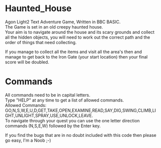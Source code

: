 # Haunted_House
Agon Light2 Text Adventure Game, Written in BBC BASIC.<BR>
The Game is set in an old creepy haunted house.<BR>
Your aim is to navigate around the house and its scary grounds
and collect all the hidden objects, you will need to work out the correct path
and the order of things that need collecting.<BR>

If you manage to collect all the items and visit all the area's then and manage to get back to the Iron Gate (your start location) then your final score will be doubled.<BR>

# Commands
All commands need to be in capital letters.<BR>
Type "HELP" at any time to get a list of allowed commands.<BR>
Allowed Commands:<BR>
GO,N,S,W,E,U,D,GET,TAKE,OPEN,EXAMINE,READ,SAY,DIG,SWING,CLIMB,LIGHT,UNLIGHT,SPRAY,USE,UNLOCK,LEAVE.<BR>
To navigate through your quest you can use the one letter direction commands (N,S,E,W) followed by the Enter key.<BR>

If you find the bugs that are in no doubt included with this code then please go easy, I'm a Noob ;-)<BR>
